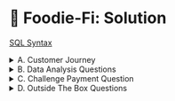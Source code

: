 # 🥑 Foodie-Fi: Solution

[SQL Syntax](https://github.com/Chicong00/8-week-SQL-challenge/blob/0dd8668f836e07d9008205bbaf720c2f9677b702/Case%20Study%20%233%20-%20Foodie-Fi/Foodie-Fi.sql)

<details>
<summary>
A. Customer Journey
</summary> 
Based off the 8 sample customers provided in the sample from the subscriptions table, write a brief description about each customer’s onboarding journey.

````sql
select s.*,p.plan_name,p.price
from dbo.subscriptions s 
join dbo.plans p 
on s.plan_id = p.plan_id 
where customer_id in (1,4,6,23,49,58,79,80)
order by customer_id
````
**Steps**
1. Choose 8 random customers and analyze behavior of them
2. Which plan did they use ? Did they upgrade plan after use free trial ?

**Results**
|customer_id|plan_id|start_date|plan_name|price|
|---|---|---|---|---|
|1|0|2020-08-01|trial|0.00|
|1|1|2020-08-08|basic monthly|9.90|

Customer_id 1 started with a trial subscription and continued with a basic monthly subscription in 7 days after sign-up.

|customer_id|plan_id|start_date|plan_name|price|
|---|---|---|---|---|
|4|0|2020-01-17|trial|0.00|
|4|1|2020-01-24|basic monthly|9.90|
|4|4|2020-04-21|churn|NULL|

Customer_id 4 started with a trial subscription and continued with a basic monthly subscription in 7 days after sign-up and has churned in 3 months after that.

|customer_id|plan_id|start_date|plan_name|price|
|---|---|---|---|---|
|6|0|2020-12-23|trial|0.00|
|6|1|2020-12-30|basic monthly|9.90|
|6|4|2020-02-26|churn|NULL|

Customer_id 6 started with a trial subscription and continued with a basic monthly subscription in 7 days after sign-up and has churned in 2 months after that.

|customer_id|plan_id|start_date|plan_name|price|
|---|---|---|---|---|
|23|0|2020-05-13|trial|0.00|
|23|3|2020-05-20|pro annual|199.00|

Customer_id 23 started with a trial subscription and continued with a pro annual subscription in 7 days after sign-up.

|customer_id|plan_id|start_date|plan_name|price|
|---|---|---|---|---|
|49|0|2020-04-24|trial|0.00|
|49|2|2020-05-01|pro monthly|19.90|
|49|3|2020-08-01|pro annual|199.00|

Customer_id 49 started with a trial subscription and continued with a pro monthly subscription in 7 days after sign-up and has upgraded to a pro annual in 3 days after that.

|customer_id|plan_id|start_date|plan_name|price|
|---|---|---|---|---|
|58|0|2020-07-04|trial|0.00|
|58|1|2020-07-11|basic monthly|9.90|
|58|3|2020-09-24|pro annual|199.90|

Customer_id 58 started with a trial subscription and continued with a basic monthly subscription in 7 days after sign-up and has upgrade to a pro annual in 2 months 13 days after that.

|customer_id|plan_id|start_date|plan_name|price|
|---|---|---|---|---|
|79|0|2020-07-30|trial|0.00|
|79|2|2020-08-06|pro monthly|19.90|

Customer_id 79 started with a trial subscription and continued with a pro monthly subscription in 7 days after sign-up.

|customer_id|plan_id|start_date|plan_name|price|
|---|---|---|---|---|
|80|0|2020-09-23|trial|0.00|
|80|2|2020-09-30|pro monthly|19.90|
|80|4|2020-01-17|churn|NULL|

Customer_id 80 started with a trial subscription and continued with a pro monthly subscription in 7 days after sign-up and has churned in 3 months after that.

</details>

<details>
<summary>
B. Data Analysis Questions
</summary>
  
### 1. How many customers has Foodie-Fi ever had?
````sql
select count(distinct(customer_id)) customer_count
from dbo.subscriptions
````
**Result**  
|customer_count|
|---|
|1000|
  
### 2. What is the monthly distribution of trial plan start_date values for our dataset - use the start of the month as the group by value ?
````sql
select 
    MONTH(start_date) month, 
    count(distinct customer_id) trial_subs
from dbo.subscriptions s 
join dbo.plans p  
on s.plan_id = p.plan_id 
where plan_name = 'trial'
group by month(start_date)
````
**Result**
|month|trial_subs|
|---|---|  
|1|88|
|2|68|
|3|94|
|4|81|
|5|88|
|6|79|
|7|89|
|8|88|
|9|87|
|10|79|
|11|75|
|12|84|
  
### 3. What plan start_date values occur after the year 2020 for our dataset? Show the breakdown by count of events for each plan_name ?
  
````sql
with event21 AS
(
  SELECT 
    plan_name,
    count(1) event_count_2021
  from dbo.subscriptions s 
  join dbo.plans p 
  on s.plan_id = p.plan_id
  where year(start_date) >= 2021
  group by plan_name
),
event20 AS
(
  SELECT 
    plan_name,
    count(1) event_count_2020
  from dbo.subscriptions s 
  join dbo.plans p 
  on s.plan_id = p.plan_id
  where year(start_date) < 2021
  group by plan_name
)

select event20.plan_name, event_count_2020, event_count_2021 
from event20 
left join event21 
on event20.plan_name = event21.plan_name
order by event_count_2020 DESC
````
**Result**
|plan_name|event_count_2020|event_count_2021|    
|---|---|---|
|trial|1000|NULL|
|basic monthly|538|8|
|pro monthly|479|60|
|churn|236|71|
|pro annual|195|63| 
                               
### 4. What is the customer count and percentage of customers who have churned rounded to 1 decimal place ?

````sql
with churned_cte as
(select distinct s.*,plan_name
from dbo.subscriptions s 
join dbo.plans p 
on s.plan_id = p.plan_id 
where plan_name = 'churn')

select 
    count(*) churn_count,
    convert(float,round((100.0*count(distinct customer_id)/(select count(distinct customer_id) from dbo.subscriptions)),2)) as churn_percentage
from churned_cte
````
**Result**
|churn_count|churn_percentage|
|---|---|
|307|30.7|

### 5. How many customers have churned straight after their initial free trial - what percentage is this rounded to the nearest whole number ?
````sql
with ranking AS
(SELECT  s.*,plan_name,
    ROW_NUMBER() over (partition by customer_id order by start_date) rank_
from dbo.subscriptions s 
join dbo.plans p 
on s.plan_id = p.plan_id)
 
select
    count(*) churn_count,
    round(100*count(*) / (select count(distinct customer_id) from dbo.subscriptions),0) churn_percentage
from ranking
where plan_name = 'churn' and rank_= 2
````
**Result**
|churn_count|churn_percentage|
|---|---|
|92|9|

### 6. What is the number and percentage of customer plans after their initial free trial ?

````sql
with ranking AS
(SELECT  
    s.*,plan_name,
    ROW_NUMBER() over (partition by customer_id order by start_date) rank_
from dbo.subscriptions s 
join dbo.plans p 
on s.plan_id = p.plan_id)
 
select
    plan_name next_plan,
    count(*) plan_count,
    convert(float,round(100.0*count(*) / (select count(distinct customer_id) from dbo.subscriptions),2)) plan_percentage
from ranking
where 
        plan_name = 'churn' and rank_= 2
    or  plan_name = 'basic monthly' and rank_=2
    or  plan_name = 'pro monthly' and rank_=2
    or  plan_name = 'pro annual' and rank_=2
group by plan_name
order by plan_percentage desc
````
**Result**
|next_plan|plan_count|plan_percentage|    
|---|---|---|
|basic monthly|546|54.6|
|pro monthly|325|32.5|
|churn|92|9.2|
|pro annual|37|3.7|
  
### 7. What is the customer count and percentage breakdown of all 5 plan_name values at 2020-12-31?
````sql
WITH ranked AS 
(
  SELECT
    customer_id,
    plan_name,
    RANK() OVER(PARTITION BY customer_id ORDER BY start_date DESC) rank_
  FROM subscriptions AS s
  JOIN plans AS p 
  ON s.plan_id = p.plan_id
  WHERE start_date <= '2020-12-31' 
)

SELECT 
  plan_name,
  count(*) customer_count, 
  convert(float,ROUND((100.0*count(*)/(select count(distinct customer_id) from dbo.subscriptions)),2)) percentage_of_plans
from ranked 
WHERE rank_ = 1
group by plan_name
order by 1
````
**Result**
|plan_name|customer_count|percentage_of_plans|    
|---|---|---|
|basic monthly|224|22.4|
|churn|236|23.6|
|pro annual|195|19.5|
|pro monthly|326|32.6|
|trial|19|1.9|
  
### 8. How many customers have upgraded to an annual plan in 2020 ?
````sql
SELECT 
    count(distinct customer_id) pro_annual_customers
from dbo.subscriptions s  
join dbo.plans p 
on s.plan_id = p.plan_id
where plan_name = 'pro annual' and YEAR(start_date) = 2020
````
**Result**
|pro_annual_customers|
|---|
|195|

### 9. How many days on average does it take for a customer to an annual plan from the day they join Foodie-Fi ?
````sql
with annual AS
(
select customer_id, start_date annual_date
from dbo.subscriptions
where plan_id = 3
), 
trial as 
(
select customer_id, start_date trial_date
from dbo.subscriptions
where plan_id = 0
)

select 
    round(AVG(DATEDIFF(day,trial_date,annual_date)),0) avg_days_to_annual
from trial t 
join annual a 
on t.customer_id = a.customer_id
````
**Result**
|avg_days_to_annual|
|---|
|104|

### 10. Can you further breakdown this average value into 30 day periods (i.e. 0-30 days, 31-60 days etc) ?
````sql
````

### 11. How many customers downgraded from a pro monthly to a basic monthly plan in 2020 ?
````sql
WITH next_plan_cte AS (
SELECT 
  customer_id, 
  plan_id, 
  start_date,
  LEAD(plan_id, 1) OVER(PARTITION BY customer_id ORDER BY plan_id) as next_plan
FROM dbo.subscriptions)

SELECT 
  COUNT(*) AS downgraded
FROM next_plan_cte
WHERE year(start_date) <= 2021  
	AND plan_id = 2 
  AND next_plan = 1
````
**Result**
|downgraded|
|---|
|0|

</details>

<details>
<summary>
C. Challenge Payment Question
</summary>

</details>

<details>
<summary>
D. Outside The Box Questions
</summary>

### 1. How would you calculate the rate of growth for Foodie-Fi?
````sql
with cte as 
(
  SELECT 
    MONTH(s.start_date) month ,
    YEAR(s.start_date) year,
    COUNT(distinct customer_id) current_customer_count,
    lag(COUNT(distinct customer_id),1) over(order by year(start_date),month(s.start_date)) past_customer_count
  from dbo.subscriptions s 
  where plan_id != 0 and plan_id != 4
  group by YEAR(s.start_date), MONTH(s.start_date)
)
select *,
  concat(convert(float,round((100.0*(current_customer_count - past_customer_count)/(past_customer_count)),2)),' %') as growth_percentage 
from cte
````
**Result**
|month|year|current_customer_count|past_customer_count|growth_percentage|
|---|---|---|---|---|
|1|2020|61|NULL|%|
|2|2020|70|61|14.75%|
|3|2020|93|70|32.86%|
|4|2020|84|93|-9.68%|
|5|2020|104|84|23.81%|
|6|2020|105|104|0.96%|
|7|2020|101|105|-3.81%|
|8|2020|130|101|28.71%|
|9|2020|112|130|-13.85%|
|10|2020|124|112|10.71%|
|11|2020|99|124|-20.16%|
|12|2020|109|99|10.1%|
|1|2021|58|109|-46.79%|
|2|2021|29|58|-50%|
|3|2021|24|29|-17.24%|
|4|2021|20|24|-16.67%|

### 2. What key metrics would you recommend Foodie-Fi management to track over time to assess performance of their overall business?

- **Customer growth**: how many customers increase by monthly ? What does the ratio look like?
- **Conversion rate**: how many customers continue to use after free trial? What does the ratio look like?
- **Churn rate**: How many customers cancel the subscription by monthly? What does the ratio look like?

### 3. What are some key customer journeys or experiences that you would analyse further to improve customer retention?

- Customers who cancelled the subscription
- Customers who upgraded the subscription
	- From basic monthly to pro monthly
	- From basic monthly to pro annual

### 4. If the Foodie-Fi team were to create an exit survey shown to customers who wish to cancel their subscription, what questions would you include in the survey?

- Why do you want to cancel subscription? What is the primary reason ?
	- Price
	- Content
	- Techinical issues
	- Customer support
	- Found an alternative
	- Others (specify)
- On a 5-point scale, how would you rate your experience?
- On a 5-point scale, how would you rate the price?
- Is there anything you want us to change ?
	- Content (quality and quantity)
	- Video duration (longer or shorter)
	- Price
	- Others (specify)
	
### 5. What business levers could the Foodie-Fi team use to reduce the customer churn rate? How would you validate the effectiveness of your ideas?

- Adjust based on the main reasons leading to the cancellation:
	- Price: more promotions, more discount seasons, more unique content for memberships
	- Service quality: work with the relevant department to fix the issue, improve service quality
	- Found an alternative: do some competitor analysis to see their competitive advantages over us. If necessary, try the product for better experience and evaluation.
- To validate the effectiveness:
	- Churn rate
	- Conversion rate

</details>
</details>

